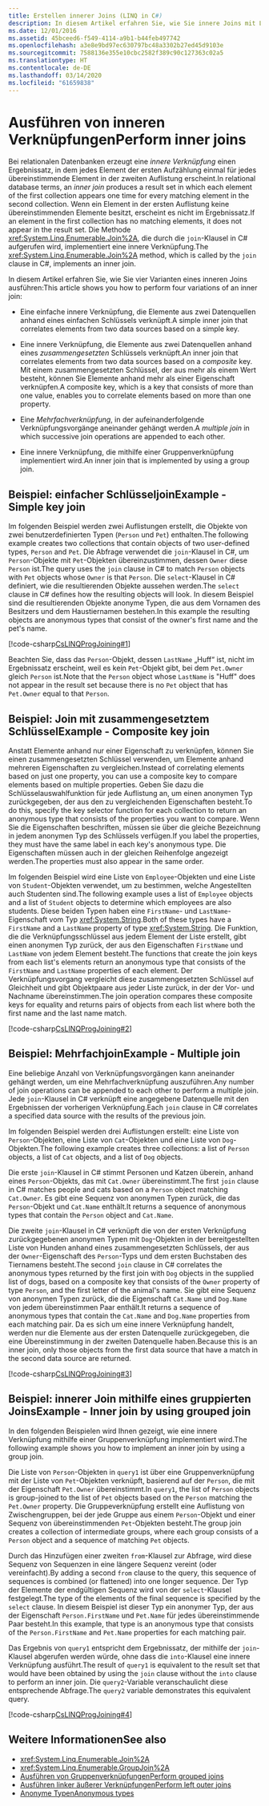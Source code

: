 ```yaml
---
title: Erstellen innerer Joins (LINQ in C#)
description: In diesem Artikel erfahren Sie, wie Sie innere Joins mit LINQ in C# ausführen.
ms.date: 12/01/2016
ms.assetid: 45bceed6-f549-4114-a9b1-b44feb497742
ms.openlocfilehash: a3e8e9bd97ec630797bc48a3302b27ed45d9103e
ms.sourcegitcommit: 7588136e355e10cbc2582f389c90c127363c02a5
ms.translationtype: HT
ms.contentlocale: de-DE
ms.lasthandoff: 03/14/2020
ms.locfileid: "61659838"
---
```

# <a name="perform-inner-joins"></a><span data-ttu-id="f4ac2-103">Ausführen von inneren Verknüpfungen</span><span class="sxs-lookup"><span data-stu-id="f4ac2-103">Perform inner joins</span></span>

<span data-ttu-id="f4ac2-104">Bei relationalen Datenbanken erzeugt eine *innere Verknüpfung* einen Ergebnissatz, in dem jedes Element der ersten Aufzählung einmal für jedes übereinstimmende Element in der zweiten Auflistung erscheint.</span><span class="sxs-lookup"><span data-stu-id="f4ac2-104">In relational database terms, an *inner join* produces a result set in which each element of the first collection appears one time for every matching element in the second collection.</span></span> <span data-ttu-id="f4ac2-105">Wenn ein Element in der ersten Auflistung keine übereinstimmenden Elemente besitzt, erscheint es nicht im Ergebnissatz.</span><span class="sxs-lookup"><span data-stu-id="f4ac2-105">If an element in the first collection has no matching elements, it does not appear in the result set.</span></span> <span data-ttu-id="f4ac2-106">Die Methode <xref:System.Linq.Enumerable.Join%2A>, die durch die `join`-Klausel in C# aufgerufen wird, implementiert eine innere Verknüpfung.</span><span class="sxs-lookup"><span data-stu-id="f4ac2-106">The <xref:System.Linq.Enumerable.Join%2A> method, which is called by the `join` clause in C#, implements an inner join.</span></span>

<span data-ttu-id="f4ac2-107">In diesem Artikel erfahren Sie, wie Sie vier Varianten eines inneren Joins ausführen:</span><span class="sxs-lookup"><span data-stu-id="f4ac2-107">This article shows you how to perform four variations of an inner join:</span></span>

- <span data-ttu-id="f4ac2-108">Eine einfache innere Verknüpfung, die Elemente aus zwei Datenquellen anhand eines einfachen Schlüssels verknüpft.</span><span class="sxs-lookup"><span data-stu-id="f4ac2-108">A simple inner join that correlates elements from two data sources based on a simple key.</span></span>

- <span data-ttu-id="f4ac2-109">Eine innere Verknüpfung, die Elemente aus zwei Datenquellen anhand eines *zusammengesetzten* Schlüssels verknüpft.</span><span class="sxs-lookup"><span data-stu-id="f4ac2-109">An inner join that correlates elements from two data sources based on a *composite* key.</span></span> <span data-ttu-id="f4ac2-110">Mit einem zusammengesetzten Schlüssel, der aus mehr als einem Wert besteht, können Sie Elemente anhand mehr als einer Eigenschaft verknüpfen.</span><span class="sxs-lookup"><span data-stu-id="f4ac2-110">A composite key, which is a key that consists of more than one value, enables you to correlate elements based on more than one property.</span></span>

- <span data-ttu-id="f4ac2-111">Eine *Mehrfachverknüpfung*, in der aufeinanderfolgende Verknüpfungsvorgänge aneinander gehängt werden.</span><span class="sxs-lookup"><span data-stu-id="f4ac2-111">A *multiple join* in which successive join operations are appended to each other.</span></span>

- <span data-ttu-id="f4ac2-112">Eine innere Verknüpfung, die mithilfe einer Gruppenverknüpfung implementiert wird.</span><span class="sxs-lookup"><span data-stu-id="f4ac2-112">An inner join that is implemented by using a group join.</span></span>

## <a name="example---simple-key-join"></a><span data-ttu-id="f4ac2-113">Beispiel: einfacher Schlüsseljoin</span><span class="sxs-lookup"><span data-stu-id="f4ac2-113">Example - Simple key join</span></span>

<span data-ttu-id="f4ac2-114">Im folgenden Beispiel werden zwei Auflistungen erstellt, die Objekte von zwei benutzerdefinierten Typen (`Person` und `Pet`) enthalten.</span><span class="sxs-lookup"><span data-stu-id="f4ac2-114">The following example creates two collections that contain objects of two user-defined types, `Person` and `Pet`.</span></span> <span data-ttu-id="f4ac2-115">Die Abfrage verwendet die `join`-Klausel in C#, um `Person`-Objekte mit `Pet`-Objekten übereinzustimmen, dessen `Owner` diese `Person` ist.</span><span class="sxs-lookup"><span data-stu-id="f4ac2-115">The query uses the `join` clause in C# to match `Person` objects with `Pet` objects whose `Owner` is that `Person`.</span></span> <span data-ttu-id="f4ac2-116">Die `select`-Klausel in C# definiert, wie die resultierenden Objekte aussehen werden.</span><span class="sxs-lookup"><span data-stu-id="f4ac2-116">The `select` clause in C# defines how the resulting objects will look.</span></span> <span data-ttu-id="f4ac2-117">In diesem Beispiel sind die resultierenden Objekte anonyme Typen, die aus dem Vornamen des Besitzers und dem Haustiernamen bestehen.</span><span class="sxs-lookup"><span data-stu-id="f4ac2-117">In this example the resulting objects are anonymous types that consist of the owner's first name and the pet's name.</span></span>

[!code-csharp[CsLINQProgJoining#1](~/samples/snippets/csharp/concepts/linq/how-to-perform-inner-joins_1.cs)]

<span data-ttu-id="f4ac2-118">Beachten Sie, dass das `Person`-Objekt, dessen `LastName` „Huff“ ist, nicht im Ergebnissatz erscheint, weil es kein `Pet`-Objekt gibt, bei dem `Pet.Owner` gleich `Person` ist.</span><span class="sxs-lookup"><span data-stu-id="f4ac2-118">Note that the `Person` object whose `LastName` is "Huff" does not appear in the result set because there is no `Pet` object that has `Pet.Owner` equal to that `Person`.</span></span>

## <a name="example---composite-key-join"></a><span data-ttu-id="f4ac2-119">Beispiel: Join mit zusammengesetztem Schlüssel</span><span class="sxs-lookup"><span data-stu-id="f4ac2-119">Example - Composite key join</span></span>

<span data-ttu-id="f4ac2-120">Anstatt Elemente anhand nur einer Eigenschaft zu verknüpfen, können Sie einen zusammengesetzten Schlüssel verwenden, um Elemente anhand mehreren Eigenschaften zu vergleichen.</span><span class="sxs-lookup"><span data-stu-id="f4ac2-120">Instead of correlating elements based on just one property, you can use a composite key to compare elements based on multiple properties.</span></span> <span data-ttu-id="f4ac2-121">Geben Sie dazu die Schlüsselauswahlfunktion für jede Auflistung an, um einen anonymen Typ zurückgegeben, der aus den zu vergleichenden Eigenschaften besteht.</span><span class="sxs-lookup"><span data-stu-id="f4ac2-121">To do this, specify the key selector function for each collection to return an anonymous type that consists of the properties you want to compare.</span></span> <span data-ttu-id="f4ac2-122">Wenn Sie die Eigenschaften beschriften, müssen sie über die gleiche Bezeichnung in jedem anonymen Typ des Schlüssels verfügen.</span><span class="sxs-lookup"><span data-stu-id="f4ac2-122">If you label the properties, they must have the same label in each key's anonymous type.</span></span> <span data-ttu-id="f4ac2-123">Die Eigenschaften müssen auch in der gleichen Reihenfolge angezeigt werden.</span><span class="sxs-lookup"><span data-stu-id="f4ac2-123">The properties must also appear in the same order.</span></span>

<span data-ttu-id="f4ac2-124">Im folgenden Beispiel wird eine Liste von `Employee`-Objekten und eine Liste von `Student`-Objekten verwendet, um zu bestimmen, welche Angestellten auch Studenten sind.</span><span class="sxs-lookup"><span data-stu-id="f4ac2-124">The following example uses a list of `Employee` objects and a list of `Student` objects to determine which employees are also students.</span></span> <span data-ttu-id="f4ac2-125">Diese beiden Typen haben eine `FirstName`- und `LastName`-Eigenschaft vom Typ <xref:System.String>.</span><span class="sxs-lookup"><span data-stu-id="f4ac2-125">Both of these types have a `FirstName` and a `LastName` property of type <xref:System.String>.</span></span> <span data-ttu-id="f4ac2-126">Die Funktion, die die Verknüpfungsschlüssel aus jedem Element der Liste erstellt, gibt einen anonymen Typ zurück, der aus den Eigenschaften `FirstName` und `LastName` von jedem Element besteht.</span><span class="sxs-lookup"><span data-stu-id="f4ac2-126">The functions that create the join keys from each list's elements return an anonymous type that consists of the `FirstName` and `LastName` properties of each element.</span></span> <span data-ttu-id="f4ac2-127">Der Verknüpfungsvorgang vergleicht diese zusammengesetzten Schlüssel auf Gleichheit und gibt Objektpaare aus jeder Liste zurück, in der der Vor- und Nachname übereinstimmen.</span><span class="sxs-lookup"><span data-stu-id="f4ac2-127">The join operation compares these composite keys for equality and returns pairs of objects from each list where both the first name and the last name match.</span></span>

[!code-csharp[CsLINQProgJoining#2](~/samples/snippets/csharp/concepts/linq/how-to-perform-inner-joins_2.cs)]

## <a name="example---multiple-join"></a><span data-ttu-id="f4ac2-128">Beispiel: Mehrfachjoin</span><span class="sxs-lookup"><span data-stu-id="f4ac2-128">Example - Multiple join</span></span>

<span data-ttu-id="f4ac2-129">Eine beliebige Anzahl von Verknüpfungsvorgängen kann aneinander gehängt werden, um eine Mehrfachverknüpfung auszuführen.</span><span class="sxs-lookup"><span data-stu-id="f4ac2-129">Any number of join operations can be appended to each other to perform a multiple join.</span></span> <span data-ttu-id="f4ac2-130">Jede `join`-Klausel in C# verknüpft eine angegebene Datenquelle mit den Ergebnissen der vorherigen Verknüpfung.</span><span class="sxs-lookup"><span data-stu-id="f4ac2-130">Each `join` clause in C# correlates a specified data source with the results of the previous join.</span></span>

<span data-ttu-id="f4ac2-131">Im folgenden Beispiel werden drei Auflistungen erstellt: eine Liste von `Person`-Objekten, eine Liste von `Cat`-Objekten und eine Liste von `Dog`-Objekten.</span><span class="sxs-lookup"><span data-stu-id="f4ac2-131">The following example creates three collections: a list of `Person` objects, a list of `Cat` objects, and a list of `Dog` objects.</span></span>

<span data-ttu-id="f4ac2-132">Die erste `join`-Klausel in C# stimmt Personen und Katzen überein, anhand eines `Person`-Objekts, das mit `Cat.Owner` übereinstimmt.</span><span class="sxs-lookup"><span data-stu-id="f4ac2-132">The first `join` clause in C# matches people and cats based on a `Person` object matching `Cat.Owner`.</span></span> <span data-ttu-id="f4ac2-133">Es gibt eine Sequenz von anonymen Typen zurück, die das `Person`-Objekt und `Cat.Name` enthält.</span><span class="sxs-lookup"><span data-stu-id="f4ac2-133">It returns a sequence of anonymous types that contain the `Person` object and `Cat.Name`.</span></span>

<span data-ttu-id="f4ac2-134">Die zweite `join`-Klausel in C# verknüpft die von der ersten Verknüpfung zurückgegebenen anonymen Typen mit `Dog`-Objekten in der bereitgestellten Liste von Hunden anhand eines zusammengesetzten Schlüssels, der aus der `Owner`-Eigenschaft des `Person`-Typs und dem ersten Buchstaben des Tiernamens besteht.</span><span class="sxs-lookup"><span data-stu-id="f4ac2-134">The second `join` clause in C# correlates the anonymous types returned by the first join with `Dog` objects in the supplied list of dogs, based on a composite key that consists of the `Owner` property of type `Person`, and the first letter of the animal's name.</span></span> <span data-ttu-id="f4ac2-135">Sie gibt eine Sequenz von anonymen Typen zurück, die die Eigenschaft `Cat.Name` und `Dog.Name` von jedem übereinstimmen Paar enthält.</span><span class="sxs-lookup"><span data-stu-id="f4ac2-135">It returns a sequence of anonymous types that contain the `Cat.Name` and `Dog.Name` properties from each matching pair.</span></span> <span data-ttu-id="f4ac2-136">Da es sich um eine innere Verknüpfung handelt, werden nur die Elemente aus der ersten Datenquelle zurückgegeben, die eine Übereinstimmung in der zweiten Datenquelle haben.</span><span class="sxs-lookup"><span data-stu-id="f4ac2-136">Because this is an inner join, only those objects from the first data source that have a match in the second data source are returned.</span></span>

[!code-csharp[CsLINQProgJoining#3](~/samples/snippets/csharp/concepts/linq/how-to-perform-inner-joins_3.cs)]

## <a name="example---inner-join-by-using-grouped-join"></a><span data-ttu-id="f4ac2-137">Beispiel: innerer Join mithilfe eines gruppierten Joins</span><span class="sxs-lookup"><span data-stu-id="f4ac2-137">Example - Inner join by using grouped join</span></span>

<span data-ttu-id="f4ac2-138">In den folgenden Beispielen wird Ihnen gezeigt, wie eine innere Verknüpfung mithilfe einer Gruppenverknüpfung implementiert wird.</span><span class="sxs-lookup"><span data-stu-id="f4ac2-138">The following example shows you how to implement an inner join by using a group join.</span></span>

<span data-ttu-id="f4ac2-139">Die Liste von `Person`-Objekten in `query1` ist über eine Gruppenverknüpfung mit der Liste von `Pet`-Objekten verknüpft, basierend auf der `Person`, die mit der Eigenschaft `Pet.Owner` übereinstimmt.</span><span class="sxs-lookup"><span data-stu-id="f4ac2-139">In `query1`, the list of `Person` objects is group-joined to the list of `Pet` objects based on the `Person` matching the `Pet.Owner` property.</span></span> <span data-ttu-id="f4ac2-140">Die Gruppeverknüpfung erstellt eine Auflistung von Zwischengruppen, bei der jede Gruppe aus einem `Person`-Objekt und einer Sequenz von übereinstimmenden `Pet`-Objekten besteht.</span><span class="sxs-lookup"><span data-stu-id="f4ac2-140">The group join creates a collection of intermediate groups, where each group consists of a `Person` object and a sequence of matching `Pet` objects.</span></span>

<span data-ttu-id="f4ac2-141">Durch das Hinzufügen einer zweiten `from`-Klausel zur Abfrage, wird diese Sequenz von Sequenzen in eine längere Sequenz vereint (oder vereinfacht).</span><span class="sxs-lookup"><span data-stu-id="f4ac2-141">By adding a second `from` clause to the query, this sequence of sequences is combined (or flattened) into one longer sequence.</span></span> <span data-ttu-id="f4ac2-142">Der Typ der Elemente der endgültigen Sequenz wird von der `select`-Klausel festgelegt.</span><span class="sxs-lookup"><span data-stu-id="f4ac2-142">The type of the elements of the final sequence is specified by the `select` clause.</span></span> <span data-ttu-id="f4ac2-143">In diesem Beispiel ist dieser Typ ein anonymer Typ, der aus der Eigenschaft `Person.FirstName` und `Pet.Name` für jedes übereinstimmende Paar besteht.</span><span class="sxs-lookup"><span data-stu-id="f4ac2-143">In this example, that type is an anonymous type that consists of the `Person.FirstName` and `Pet.Name` properties for each matching pair.</span></span>

<span data-ttu-id="f4ac2-144">Das Ergebnis von `query1` entspricht dem Ergebnissatz, der mithilfe der `join`-Klausel abgerufen werden würde, ohne dass die `into`-Klausel eine innere Verknüpfung ausführt.</span><span class="sxs-lookup"><span data-stu-id="f4ac2-144">The result of `query1` is equivalent to the result set that would have been obtained by using the `join` clause without the `into` clause to perform an inner join.</span></span> <span data-ttu-id="f4ac2-145">Die `query2`-Variable veranschaulicht diese entsprechende Abfrage.</span><span class="sxs-lookup"><span data-stu-id="f4ac2-145">The `query2` variable demonstrates this equivalent query.</span></span>

[!code-csharp[CsLINQProgJoining#4](~/samples/snippets/csharp/concepts/linq/how-to-perform-inner-joins_4.cs)]

## <a name="see-also"></a><span data-ttu-id="f4ac2-146">Weitere Informationen</span><span class="sxs-lookup"><span data-stu-id="f4ac2-146">See also</span></span>

- <xref:System.Linq.Enumerable.Join%2A>
- <xref:System.Linq.Enumerable.GroupJoin%2A>
- [<span data-ttu-id="f4ac2-147">Ausführen von Gruppenverknüpfungen</span><span class="sxs-lookup"><span data-stu-id="f4ac2-147">Perform grouped joins</span></span>](perform-grouped-joins.md)
- [<span data-ttu-id="f4ac2-148">Ausführen linker äußerer Verknüpfungen</span><span class="sxs-lookup"><span data-stu-id="f4ac2-148">Perform left outer joins</span></span>](perform-left-outer-joins.md)
- [<span data-ttu-id="f4ac2-149">Anonyme Typen</span><span class="sxs-lookup"><span data-stu-id="f4ac2-149">Anonymous types</span></span>](../programming-guide/classes-and-structs/anonymous-types.md)

